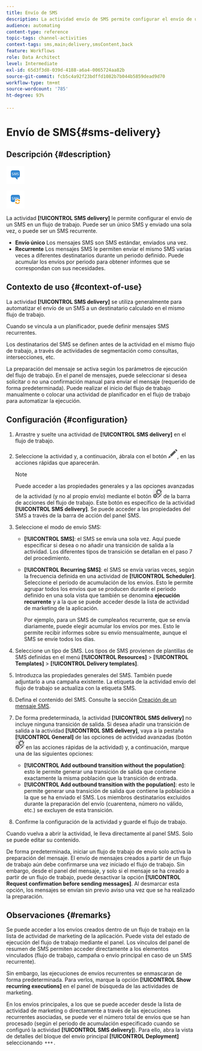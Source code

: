 ```yaml
---
title: Envío de SMS
description: La actividad envío de SMS permite configurar el envío de un solo mensaje SMS o un SMS recurrente en un flujo de trabajo.
audience: automating
content-type: reference
topic-tags: channel-activities
context-tags: sms,main;delivery,smsContent,back
feature: Workflows
role: Data Architect
level: Intermediate
exl-id: 65d3f3d8-039d-4188-a6a4-0065724aa82b
source-git-commit: fcb5c4a92f23bdffd1082b7b044b5859dead9d70
workflow-type: tm+mt
source-wordcount: '785'
ht-degree: 93%

---
```


# Envío de SMS{#sms-delivery}

## Descripción {#description}

![](assets/sms.png)

![](assets/recurrentsms.png)

La actividad **[!UICONTROL SMS delivery]** le permite configurar el envío de un SMS en un flujo de trabajo. Puede ser un único SMS y enviado una sola vez, o puede ser un SMS recurrente.

* **Envío único** Los mensajes SMS son SMS estándar, enviados una vez.
* **Recurrente** Los mensajes SMS le permiten enviar el mismo SMS varias veces a diferentes destinatarios durante un periodo definido. Puede acumular los envíos por periodo para obtener informes que se correspondan con sus necesidades.

## Contexto de uso {#context-of-use}

La actividad **[!UICONTROL SMS delivery]** se utiliza generalmente para automatizar el envío de un SMS a un destinatario calculado en el mismo flujo de trabajo.

Cuando se vincula a un planificador, puede definir mensajes SMS recurrentes.

Los destinatarios del SMS se definen antes de la actividad en el mismo flujo de trabajo, a través de actividades de segmentación como consultas, intersecciones, etc.

La preparación del mensaje se activa según los parámetros de ejecución del flujo de trabajo. En el panel de mensajes, puede seleccionar si desea solicitar o no una confirmación manual para enviar el mensaje (requerido de forma predeterminada). Puede realizar el inicio del flujo de trabajo manualmente o colocar una actividad de planificador en el flujo de trabajo para automatizar la ejecución.

## Configuración {#configuration}

1. Arrastre y suelte una actividad de **[!UICONTROL SMS delivery]** en el flujo de trabajo.
1. Seleccione la actividad y, a continuación, ábrala con el botón ![](assets/edit_darkgrey-24px.png), en las acciones rápidas que aparecerán.

   >[!NOTE]
   >
   >Puede acceder a las propiedades generales y a las opciones avanzadas de la actividad (y no al propio envío) mediante el botón ![](assets/dlv_activity_params-24px.png) de la barra de acciones del flujo de trabajo. Este botón es específico de la actividad **[!UICONTROL SMS delivery]**. Se puede acceder a las propiedades del SMS a través de la barra de acción del panel SMS.

1. Seleccione el modo de envío SMS:

   * **[!UICONTROL SMS]**: el SMS se envía una sola vez. Aquí puede especificar si desea o no añadir una transición de salida a la actividad. Los diferentes tipos de transición se detallan en el paso 7 del procedimiento.
   * **[!UICONTROL Recurring SMS]**: el SMS se envía varias veces, según la frecuencia definida en una actividad de **[!UICONTROL Scheduler]**. Seleccione el periodo de acumulación de los envíos. Esto le permite agrupar todos los envíos que se producen durante el periodo definido en una sola vista que también se denomina **ejecución recurrente** y a la que se puede acceder desde la lista de actividad de marketing de la aplicación.

     Por ejemplo, para un SMS de cumpleaños recurrente, que se envía diariamente, puede elegir acumular los envíos por mes. Esto le permite recibir informes sobre su envío mensualmente, aunque el SMS se envíe todos los días.

1. Seleccione un tipo de SMS. Los tipos de SMS provienen de plantillas de SMS definidas en el menú **[!UICONTROL Resources]** > **[!UICONTROL Templates]** > **[!UICONTROL Delivery templates]**.
1. Introduzca las propiedades generales del SMS. También puede adjuntarlo a una campaña existente. La etiqueta de la actividad envío del flujo de trabajo se actualiza con la etiqueta SMS.
1. Defina el contenido del SMS. Consulte la sección [Creación de un mensaje SMS](../../channels/using/creating-an-sms-message.md).
1. De forma predeterminada, la actividad **[!UICONTROL SMS delivery]** no incluye ninguna transición de salida. Si desea añadir una transición de salida a la actividad **[!UICONTROL SMS delivery]**, vaya a la pestaña **[!UICONTROL General]** de las opciones de actividad avanzadas (botón ![](assets/dlv_activity_params-24px.png) en las acciones rápidas de la actividad) y, a continuación, marque una de las siguientes opciones:

   * **[!UICONTROL Add outbound transition without the population]**: esto le permite generar una transición de salida que contiene exactamente la misma población que la transición de entrada.
   * **[!UICONTROL Add outbound transition with the population]**: esto le permite generar una transición de salida que contiene la población a la que se ha enviado el SMS. Los miembros destinatarios excluidos durante la preparación del envío (cuarentena, número no válido, etc.) se excluyen de esta transición.

1. Confirme la configuración de la actividad y guarde el flujo de trabajo.

Cuando vuelva a abrir la actividad, le lleva directamente al panel SMS. Solo se puede editar su contenido.

De forma predeterminada, iniciar un flujo de trabajo de envío solo activa la preparación del mensaje. El envío de mensajes creados a partir de un flujo de trabajo aún debe confirmarse una vez iniciado el flujo de trabajo. Sin embargo, desde el panel del mensaje, y solo si el mensaje se ha creado a partir de un flujo de trabajo, puede desactivar la opción **[!UICONTROL Request confirmation before sending messages]**. Al desmarcar esta opción, los mensajes se envían sin previo aviso una vez que se ha realizado la preparación.

## Observaciones {#remarks}

Se puede acceder a los envíos creados dentro de un flujo de trabajo en la lista de actividad de marketing de la aplicación. Puede vista del estado de ejecución del flujo de trabajo mediante el panel. Los vínculos del panel de resumen de SMS permiten acceder directamente a los elementos vinculados (flujo de trabajo, campaña o envío principal en caso de un SMS recurrente).

Sin embargo, las ejecuciones de envíos recurrentes se enmascaran de forma predeterminada. Para verlos, marque la opción **[!UICONTROL Show recurring executions]** en el panel de búsqueda de las actividades de marketing.

En los envíos principales, a los que se puede acceder desde la lista de actividad de marketing o directamente a través de las ejecuciones recurrentes asociadas, se puede ver el número total de envíos que se han procesado (según el periodo de acumulación especificado cuando se configuró la actividad **[!UICONTROL SMS delivery]**). Para ello, abra la vista de detalles del bloque del envío principal **[!UICONTROL Deployment]** seleccionando ![](assets/wkf_dlv_detail_button.png).
